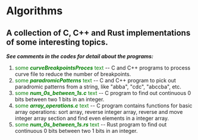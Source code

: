 # Algorithms
## A collection of C, C++ and Rust implementations of some interesting topics.

***See comments in the codes for detail about the programs:***

1. <span style="color:green">some ***curveBreakpointsProces*** text</span> -- C and C++ programs to process curve file to reduce the number of breakpoints.   
2. <span style="color:green">some ***paradromicPatterns*** text</span>    -- C and C++ program to pick out paradromic patterns from a string, like "abba", "cdc", "abccba", etc.   
3. <span style="color:green">some ***num_0s_between_1s.c*** text</span>   -- C program to find out continuous 0 bits between two 1 bits in an integer.
4. <span style="color:green">some ***array_operations.c***  text</span>   -- C program contains functions for basic array operations: sort array, reverse integer array, reverse and move integer array section and find even elements in a integer array.   
5. <span style="color:green">some ***num_0s_between_1s.rs*** text</span>  -- Rust program to find out continuous 0 bits between two 1 bits in an integer.  

